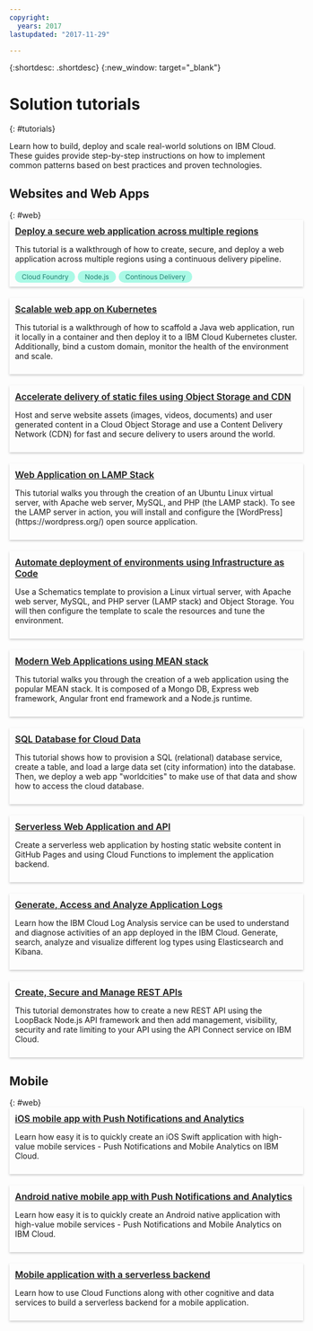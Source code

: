 ```yaml
---
copyright:
  years: 2017
lastupdated: "2017-11-29"

---
```


{:shortdesc: .shortdesc}
{:new_window: target="_blank"}

# Solution tutorials
{: #tutorials}

Learn how to build, deploy and scale real-world solutions on IBM Cloud. These guides provide step-by-step instructions on how to implement common patterns based on best practices and proven technologies.

<style>
    .solutionBox {
        margin: 0 10px 20px 0;
        padding: 10px;
        width: 100%;
        box-shadow: 0px 2px 4px 0px rgba(0,0,0,0.2);
    }
    .solutionBoxContainer {
    }
    .solutionBoxTitle {
      margin: 0rem;
      font-size: 16px;
      margin-bottom: 10px;
      font-weight: 600;
    }
    .tag-filter.category {
        background: #aaf9e6;
        color: #238070;
    }
    .tag-filter {
        padding: 3px 12px;
        font-size: 12px;
        margin-right: 1px;
        border-radius: 10px;
    }
</style>
<body>
  <h2>Websites and Web Apps</h2>
  {: #web}
    <div class = "solutionBoxContainer">
        <div class = "solutionBox">
            <a href = "multi-region-webapp.html">
              <div class="solutionBoxTitle">Deploy a secure web application across multiple regions</div>
            </a>
            <p>This tutorial is a walkthrough of how to create, secure, and deploy a web application across multiple regions using a continuous delivery pipeline.</p>
            <span class="tag-filter category ng-binding" ng-class="CatChecked">Cloud Foundry</span>
            <span class="tag-filter category ng-binding" ng-class="CatChecked">Node.js</span>
            <span class="tag-filter category ng-binding" ng-class="CatChecked">Continous Delivery</span>
        </div>
        <div class = "solutionBox">
              <a href = "scalable-webapp-kubernetes.html">
                <div class="solutionBoxTitle">Scalable web app on Kubernetes</div>
              </a>
              <p>This tutorial is a walkthrough of how to scaffold a Java web application, run it locally in a container and then deploy it to a IBM Cloud Kubernetes cluster. Additionally, bind a custom domain, monitor the health of the environment and scale.</p>
        </div>
        <div class = "solutionBox">
            <a href = "static-files-cdn.html">
              <div class="solutionBoxTitle">Accelerate delivery of static files using Object Storage and CDN</div>
            </a>
            <p>Host and serve website assets (images, videos, documents) and user generated content in a Cloud Object Storage and use a Content Delivery Network (CDN) for fast and secure delivery to users around the world.</p>
        </div>
        <div class = "solutionBox">
              <a href = "lamp-stack.html">
                <div class="solutionBoxTitle">Web Application on LAMP Stack</div>
              </a>
              <p>This tutorial walks you through the creation of an Ubuntu Linux virtual server, with Apache web server, MySQL, and PHP (the LAMP stack). To see the LAMP server in action, you will install and configure the [WordPress](https://wordpress.org/) open source application.</p>
        </div>
        <div class = "solutionBox">
            <a href = "infrastructure-as-code.html">
              <div class="solutionBoxTitle">Automate deployment of environments using Infrastructure as Code</div>
            </a>
            <p>Use a Schematics template to provision a Linux virtual server, with Apache web server, MySQL, and PHP server (LAMP stack) and Object Storage. You will then configure the template to scale the resources and tune the environment.</p>
        </div>
        <div class = "solutionBox">
              <a href = "mean-stack.html">
                <div class="solutionBoxTitle">Modern Web Applications using MEAN stack</div>
              </a>
              <p>This tutorial walks you through the creation of a web application using the popular MEAN stack. It is composed of a Mongo DB, Express web framework, Angular front end framework and a Node.js runtime.</p>
        </div>
        <div class = "solutionBox">
            <a href = "sql-database.html">
              <div class="solutionBoxTitle">SQL Database for Cloud Data</div>
            </a>
            <p>This tutorial shows how to provision a SQL (relational) database service, create a table, and load a large data set (city information) into the database. Then, we deploy a web app "worldcities" to make use of that data and show how to access the cloud database.</p>
        </div>
        <div class = "solutionBox">
              <a href = "serverless-api-webapp.html">
                <div class="solutionBoxTitle">Serverless Web Application and API</div>
              </a>
              <p>Create a serverless web application by hosting static website content in GitHub Pages and using Cloud Functions to implement the application backend.</p>
        </div>
        <div class = "solutionBox">
              <a href = "application-log-analysis.html">
                <div class="solutionBoxTitle">Generate, Access and Analyze Application Logs</div>
              </a>
              <p>Learn how the IBM Cloud Log Analysis service can be used to understand and diagnose activities of an app deployed in the IBM Cloud. Generate, search, analyze and visualize different log types using Elasticsearch and Kibana.</p>
        </div>
        <div class = "solutionBox">
              <a href = "scalable-webapp-kubernetes.html">
                <div class="solutionBoxTitle">Create, Secure and Manage REST APIs</div>
              </a>
              <p>This tutorial demonstrates how to create a new REST API using the LoopBack Node.js API framework and then add management, visibility, security and rate limiting to your API using the API Connect service on IBM Cloud.</p>
        </div>
    </div>
  <h2>Mobile</h2>
  {: #web}
    <div class = "solutionBoxContainer">
        <div class = "solutionBox">
            <a href = "ios-mobile-push-analytics.html">
              <div class="solutionBoxTitle">iOS mobile app with Push Notifications and Analytics</div>
            </a>
            <p>Learn how easy it is to quickly create an iOS Swift application with high-value mobile services - Push Notifications and Mobile Analytics on IBM Cloud.</p>
        </div>
        <div class = "solutionBox">
              <a href = "scalable-webapp-kubernetes.html">
                <div class="solutionBoxTitle">Android native mobile app with Push Notifications and Analytics</div>
              </a>
              <p>Learn how easy it is to quickly create an Android native application with high-value mobile services - Push Notifications and Mobile Analytics on IBM Cloud.</p>
        </div>
        <div class = "solutionBox">
            <a href = "serverless-mobile-backend.html">
              <div class="solutionBoxTitle">Mobile application with a serverless backend</div>
            </a>
            <p>Learn how to use Cloud Functions along with other cognitive and data services to build a serverless backend for a mobile application.</p>
        </div>
    </div>
</body>